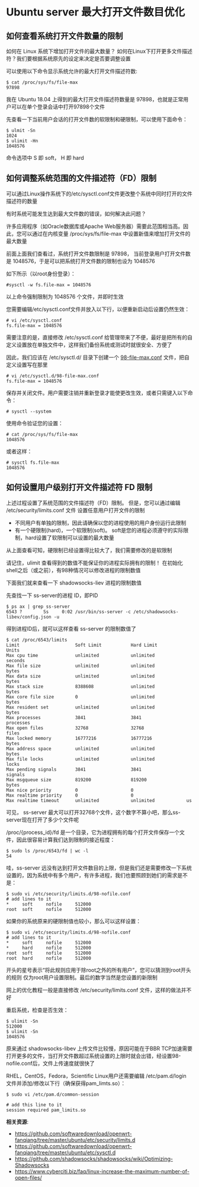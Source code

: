 Ubuntu server 最大打开文件数目优化
========================

如何查看系统打开文件数量的限制
----------------------

如何在 Linux 系统下增加打开文件的最大数量？ 如何在Linux下打开更多文件描述符？我们要根据系统原先的设定来决定是否要调整设置

可以使用以下命令显示系统允许的最大打开文件描述符数:

    $ cat /proc/sys/fs/file-max
    97898

我在 Ubuntu 18.04 上得到的最大打开文件描述符数量是 97898，也就是正常用户可以在单个登录会话中打开97898个文件

先查看一下当前用户会话的打开文件数的软限制和硬限制，可以使用下面命令：

    $ ulmit -Sn
    1024
    $ ulimit -Hn
    1048576

命令选项中 S 即 soft， H 即 hard

如何调整系统范围的文件描述符（FD）限制
-----------------------

可以通过Linux操作系统下的/etc/sysctl.conf文件更改整个系统中同时打开的文件描述符的数量

有时系统可能发生达到最大文件数的错误，如何解决此问题？

许多应用程序（如Oracle数据库或Apache Web服务器）需要此范围相当高。因此，您可以通过在内核变量 /proc/sys/fs/file-max 中设置新值来增加打开文件的最大数量

前面上面我们查看过，系统打开文件数限制是 97898， 当前登录用户打开文件数是 1048576，于是可以把系统打开文件数的限制也设为 1048576

如下所示（以root身份登录）：

    #sysctl -w fs.file-max = 1048576

以上命令强制限制为 1048576 个文件，并即时生效

您需要编辑/etc/sysctl.conf文件并放入以下行，以便重新启动后设置仍然生效：

    # vi /etc/sysctl.conf
    fs.file-max = 1048576

需要注意的是，直接修改 /etc/sysctl.conf 给管理带来了不便，最好是把所有的自定义设置放在单独文件中，这样我们备份系统或测试时就很安全、方便了

因此，我们应该在 /etc/sysctl.d/ 目录下创建一个 [98-file-max.conf](https://github.com/softwaredownload/openwrt-fanqiang/blob/master/ubuntu/etc/sysctl.d/98-file-max.conf) 文件，把自定义设置写在那里

    # vi /etc/sysctl.d/98-file-max.conf
    fs.file-max = 1048576

保存并关闭文件。用户需要注销并重新登录才能使更改生效，或者只需键入以下命令：

    # sysctl --system

使用命令验证您的设置：

    # cat /proc/sys/fs/file-max
    1048576

或者这样：

    # sysctl fs.file-max
    1048576

如何设置用户级别打开文件描述符 FD 限制
-------------------

上述过程设置了系统范围的文件描述符（FD）限制。 但是，您可以通过编辑 /etc/security/limits.conf 文件 设置任意用户打开文件的限制

- 不同用户有单独的限制，因此请确保以您的进程使用的用户身份运行此限制
- 有一个硬限制(hard)，一个软限制(soft)。 soft是您的进程必须遵守的实际限制，hard设置了软限制可以设置的最大数量

从上面查看可知，硬限制已经设置得比较大了，我们需要修改的是软限制

请记住，ulimit 查看得到的数值不能保证你的进程实际拥有的限制！ 在初始化shell之后（或之前），有98种情况可以修改进程的限制数值

下面我们就来查看一下 shadowsocks-liev 进程的限制数值

先查找一下 ss-server的进程 ID，即PID

    $ ps ax | grep ss-server
    6543 ?        Ss     0:02 /usr/bin/ss-server -c /etc/shadowsocks-libev/config.json -u

得到进程ID后，就可以这样查看 ss-server 的限制数值了

    $ cat /proc/6543/limits
    Limit                     Soft Limit           Hard Limit           Units
    Max cpu time              unlimited            unlimited            seconds
    Max file size             unlimited            unlimited            bytes
    Max data size             unlimited            unlimited            bytes
    Max stack size            8388608              unlimited            bytes
    Max core file size        0                    unlimited            bytes
    Max resident set          unlimited            unlimited            bytes
    Max processes             3841                 3841                 processes
    Max open files            32768                32768                files
    Max locked memory         16777216             16777216             bytes
    Max address space         unlimited            unlimited            bytes
    Max file locks            unlimited            unlimited            locks
    Max pending signals       3841                 3841                 signals
    Max msgqueue size         819200               819200               bytes
    Max nice priority         0                    0
    Max realtime priority     0                    0
    Max realtime timeout      unlimited            unlimited            us

可见， ss-server 最大可以打开32768个文件，这个数字不算小吧，那么ss-server现在打开了多少个文件呢

/proc/{process_id}/fd 是一个目录，它为进程拥有的每个打开文件保存一个文件，因此很容易计算我们达到限制的接近程度：

    $ sudo ls /proc/6543/fd | wc -l
    54

哇，ss-server 远没有达到打开文件数目的上限，但是我们还是需要修改一下系统设置的，因为系统中有多个用户，有许多进程，我们也要照顾到她们的需求是不是：

    $ sudo vi /etc/security/limits.d/98-nofile.conf
    # add lines to it
    *     soft     nofile     512000
    root  soft     nofile     512000

如果你的系统原来的硬限制值也较小，那么可以这样设置：

    $ sudo vi /etc/security/limits.d/98-nofile.conf
    # add lines to it
    *     soft     nofile     512000
    *     hard     nofile     512000
    root  soft     nofile     512000
    root  hard     nofile     512000

开头的星号表示“将此规则应用于除root之外的所有用户”，您可以猜测到root开头的规则 仅为root用户设置限制。最后的数字当然是您设置的新限制

网上的优化教程一般是直接修改 /etc/security/limits.conf 文件，这样的做法并不好

重启系统，检查是否生效：

    $ ulimit -Sn
    512000
    $ ulimit -Sn
    1048576

原来通过 shadowsocks-libev 上传文件比较慢，原因可能在于BBR TCP加速需要打开更多的文件，当打开文件数超过系统设置的上限时就会出错，经设置98-nofile.conf后，文件上传速度就很快了

RHEL，CentOS，Fedora，Scientific Linux用户还需要编辑 /etc/pam.d/login 文件并添加/修改以下行（确保获得pam_limts.so）：

    $ sudo vi /etc/pam.d/common-session

    # add this line to it
    session required pam_limits.so

**相关资源**:

- https://github.com/softwaredownload/openwrt-fanqiang/tree/master/ubuntu/etc/security/limits.d
- https://github.com/softwaredownload/openwrt-fanqiang/tree/master/ubuntu/etc/sysctl.d
- https://github.com/shadowsocks/shadowsocks/wiki/Optimizing-Shadowsocks
- https://www.cyberciti.biz/faq/linux-increase-the-maximum-number-of-open-files/
